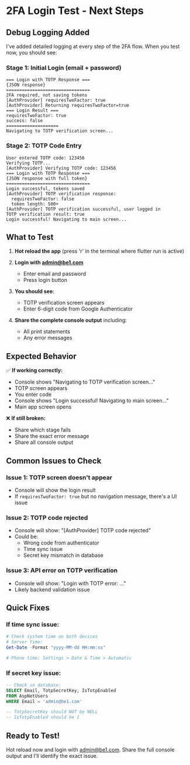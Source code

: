 # 2FA Login Test - Next Steps

## Debug Logging Added

I've added detailed logging at every step of the 2FA flow. When you test now, you should see:

### Stage 1: Initial Login (email + password)
```
=== Login with TOTP Response ===
{JSON response}
================================
2FA required, not saving tokens
[AuthProvider] requiresTwoFactor: true
[AuthProvider] Returning requiresTwoFactor=true
=== Login Result ===
requiresTwoFactor: true
success: false
====================
Navigating to TOTP verification screen...
```

### Stage 2: TOTP Code Entry
```
User entered TOTP code: 123456
Verifying TOTP...
[AuthProvider] Verifying TOTP code: 123456
=== Login with TOTP Response ===
{JSON response with full token}
================================
Login successful, tokens saved
[AuthProvider] TOTP verification response:
  requiresTwoFactor: false
  token length: 500+
[AuthProvider] TOTP verification successful, user logged in
TOTP verification result: true
Login successful! Navigating to main screen...
```

## What to Test

1. **Hot reload the app** (press 'r' in the terminal where flutter run is active)

2. **Login with admin@be1.com**
   - Enter email and password
   - Press login button
   
3. **You should see**:
   - TOTP verification screen appears
   - Enter 6-digit code from Google Authenticator
   
4. **Share the complete console output** including:
   - All print statements
   - Any error messages

## Expected Behavior

✅ **If working correctly:**
- Console shows "Navigating to TOTP verification screen..."
- TOTP screen appears
- You enter code
- Console shows "Login successful! Navigating to main screen..."
- Main app screen opens

❌ **If still broken:**
- Share which stage fails
- Share the exact error message
- Share all console output

## Common Issues to Check

### Issue 1: TOTP screen doesn't appear
- Console will show the login result
- If `requiresTwoFactor: true` but no navigation message, there's a UI issue

### Issue 2: TOTP code rejected
- Console will show: "[AuthProvider] TOTP code rejected"
- Could be:
  - Wrong code from authenticator
  - Time sync issue
  - Secret key mismatch in database

### Issue 3: API error on TOTP verification
- Console will show: "Login with TOTP error: ..."
- Likely backend validation issue

## Quick Fixes

### If time sync issue:
```powershell
# Check system time on both devices
# Server time:
Get-Date -Format "yyyy-MM-dd HH:mm:ss"

# Phone time: Settings > Date & Time > Automatic
```

### If secret key issue:
```sql
-- Check in database:
SELECT Email, TotpSecretKey, IsTotpEnabled 
FROM AspNetUsers 
WHERE Email = 'admin@be1.com'

-- TotpSecretKey should NOT be NULL
-- IsTotpEnabled should be 1
```

## Ready to Test!

Hot reload now and login with admin@be1.com. Share the full console output and I'll identify the exact issue.
